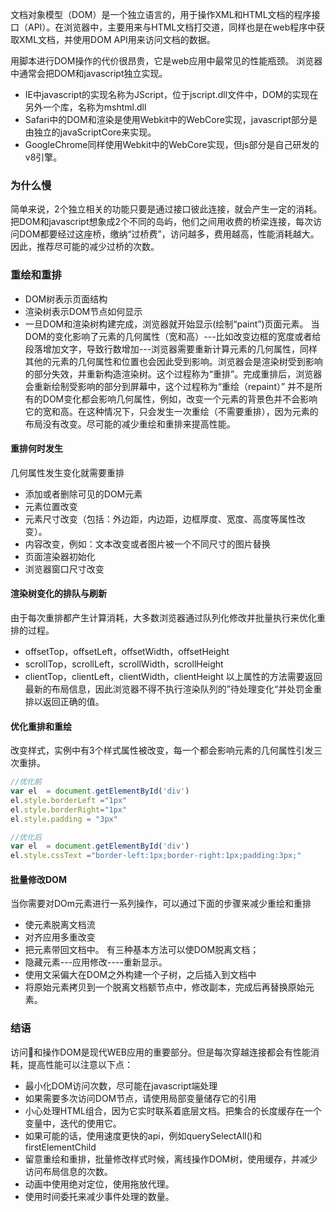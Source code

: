 文档对象模型（DOM）是一个独立语言的，用于操作XML和HTML文档的程序接口（API）。在浏览器中，主要用来与HTML文档打交道，同样也是在web程序中获取XML文档，并使用DOM API用来访问文档的数据。
<!--more-->
用脚本进行DOM操作的代价很昂贵，它是web应用中最常见的性能瓶颈。
浏览器中通常会把DOM和javascript独立实现。
* IE中javascript的实现名称为JScript，位于jscript.dll文件中，DOM的实现在另外一个库，名称为mshtml.dll
* Safari中的DOM和渲染是使用Webkit中的WebCore实现，javascript部分是由独立的javaScriptCore来实现。
* GoogleChrome同样使用Webkit中的WebCore实现，但js部分是自己研发的v8引擎。
### 为什么慢
简单来说，2个独立相关的功能只要是通过接口彼此连接，就会产生一定的消耗。把DOM和javascript想象成2个不同的岛屿，他们之间用收费的桥梁连接，每次访问DOM都要经过这座桥，缴纳“过桥费”，访问越多，费用越高，性能消耗越大。因此，推荐尽可能的减少过桥的次数。
### 重绘和重排
* DOM树表示页面结构
* 渲染树表示DOM节点如何显示
* 一旦DOM和渲染树构建完成，浏览器就开始显示(绘制“paint”)页面元素。
当DOM的变化影响了元素的几何属性（宽和高）---比如改变边框的宽度或者给段落增加文字，导致行数增加---浏览器需要重新计算元素的几何属性，同样其他的元素的几何属性和位置也会因此受到影响。浏览器会是渲染树受到影响的部分失效，并重新构造渲染树。这个过程称为“重排”。完成重排后，浏览器会重新绘制受影响的部分到屏幕中，这个过程称为“重绘（repaint）”
并不是所有的DOM变化都会影响几何属性，例如，改变一个元素的背景色并不会影响它的宽和高。在这种情况下，只会发生一次重绘（不需要重排），因为元素的布局没有改变。尽可能的减少重绘和重排来提高性能。
#### 重排何时发生
几何属性发生变化就需要重排
* 添加或者删除可见的DOM元素
* 元素位置改变
* 元素尺寸改变（包括：外边距，内边距，边框厚度、宽度、高度等属性改变）。
* 内容改变，例如：文本改变或者图片被一个不同尺寸的图片替换
* 页面渲染器初始化
* 浏览器窗口尺寸改变
#### 渲染树变化的排队与刷新
 由于每次重排都产生计算消耗，大多数浏览器通过队列化修改并批量执行来优化重排的过程。
* offsetTop，offsetLeft，offsetWidth，offsetHeight
* scrollTop，scrollLeft，scrollWidth，scrollHeight
* clientTop，clientLeft，clientWidth，clientHeight
以上属性的方法需要返回最新的布局信息，因此浏览器不得不执行渲染队列的”待处理变化“并处罚金重排以返回正确的值。
#### 优化重排和重绘
改变样式，实例中有3个样式属性被改变，每一个都会影响元素的几何属性引发三次重排。
```js
//优化前
var el  = document.getElementById('div')
el.style.borderLeft ="1px"
el.style.borderRight="1px"
el.style.padding = "3px"

//优化后
var el  = document.getElementById('div')
el.style.cssText ="border-left:1px;border-right:1px;padding:3px;"
```
#### 批量修改DOM
当你需要对DOm元素进行一系列操作，可以通过下面的步骤来减少重绘和重排
* 使元素脱离文档流
* 对齐应用多重改变
* 把元素带回文档中。
有三种基本方法可以使DOM脱离文档；
* 隐藏元素---应用修改----重新显示。
* 使用文采偏大在DOM之外构建一个子树，之后插入到文档中
* 将原始元素拷贝到一个脱离文档额节点中，修改副本，完成后再替换原始元素。

### 结语
访问和操作DOM是现代WEB应用的重要部分。但是每次穿越连接都会有性能消耗，提高性能可以注意以下点：
* 最小化DOM访问次数，尽可能在javascript端处理
* 如果需要多次访问DOM节点，请使用局部变量储存它的引用
* 小心处理HTML组合，因为它实时联系着底层文档。把集合的长度缓存在一个变量中，迭代的使用它。
* 如果可能的话，使用速度更快的api，例如querySelectAll()和firstElementChild
* 留意重绘和重排，批量修改样式时候，离线操作DOM树，使用缓存，并减少访问布局信息的次数。
* 动画中使用绝对定位，使用拖放代理。
* 使用时间委托来减少事件处理的数量。

